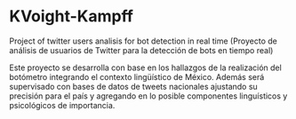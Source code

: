 # KVoight-Kampff
Project of twitter users analisis for bot detection in real time (Proyecto de análisis de usuarios de Twitter para la detección de bots en tiempo real)

Este proyecto se desarrolla con base en los hallazgos de la realización del botómetro integrando el contexto lingüístico de México. Además será supervisado con bases de datos de tweets nacionales ajustando su precisión para el país y agregando en lo posible componentes linguísticos y psicológicos de importancia.
